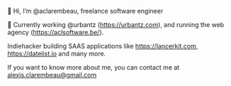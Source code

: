 👋 Hi, I’m @aclarembeau, freelance software engineer

🚙 Currently working @urbantz (https://urbantz.com), and running the web agency (https://aclsoftware.be/).

Indiehacker building SAAS applications like https://lancerkit.com, https://datelist.io and many more. 

If you want to know more about me, you can contact me at alexis.clarembeau@gmail.com 
